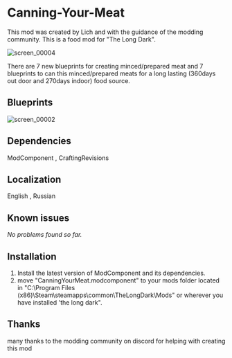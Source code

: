 # Canning-Your-Meat
This mod was created by Lich and with the guidance of the modding community. This is a food mod for "The Long Dark".

![screen_00004](https://github.com/user-attachments/assets/2a7e71b1-3049-40f0-994a-e776d591bce5)

There are 7 new blueprints for creating minced/prepared meat and 7 blueprints to can this minced/prepared meats for a long lasting (360days out door and 270days indoor) food source.

## Blueprints

![screen_00002](https://github.com/user-attachments/assets/8bfcb3c9-f603-45b9-a935-f04d8508a6fe)

## Dependencies
ModComponent , CraftingRevisions
## Localization
English , Russian
## Known issues
*No problems found so far.*
## Installation
1. Install the latest version of ModComponent and its dependencies.
2. move "CanningYourMeat.modcomponent" to your mods folder located in "C:\Program Files (x86)\Steam\steamapps\common\TheLongDark\Mods" or wherever you have installed 'the long dark".
## Thanks
many thanks to the modding community on discord for helping with creating this mod
